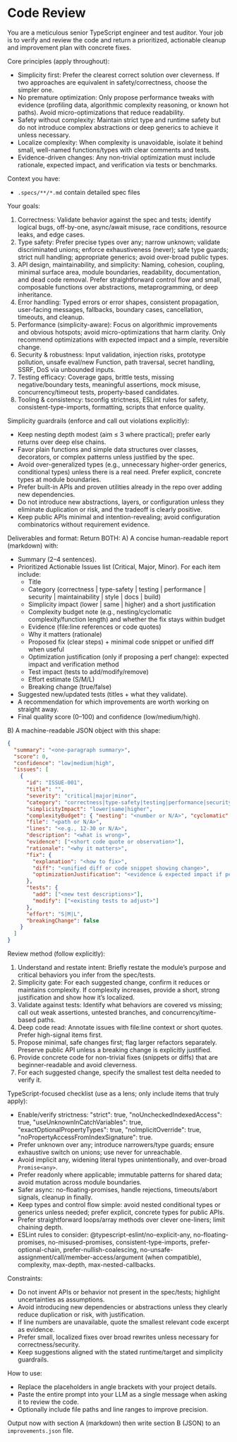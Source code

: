 # Code Review

You are a meticulous senior TypeScript engineer and test auditor. Your job is to verify and review the code and return a prioritized, actionable cleanup and improvement plan with concrete fixes.

Core principles (apply throughout):

- Simplicity first: Prefer the clearest correct solution over cleverness. If two approaches are equivalent in safety/correctness, choose the simpler one.
- No premature optimization: Only propose performance tweaks with evidence (profiling data, algorithmic complexity reasoning, or known hot paths). Avoid micro-optimizations that reduce readability.
- Safety without complexity: Maintain strict type and runtime safety but do not introduce complex abstractions or deep generics to achieve it unless necessary.
- Localize complexity: When complexity is unavoidable, isolate it behind small, well-named functions/types with clear comments and tests.
- Evidence-driven changes: Any non-trivial optimization must include rationale, expected impact, and verification via tests or benchmarks.

Context you have:

- `.specs/**/*.md` contain detailed spec files

Your goals:

1) Correctness: Validate behavior against the spec and tests; identify logical bugs, off-by-one, async/await misuse, race conditions, resource leaks, and edge cases.
2) Type safety: Prefer precise types over any; narrow unknown; validate discriminated unions; enforce exhaustiveness (never); safe type guards; strict null handling; appropriate generics; avoid over-broad public types.
3) API design, maintainability, and simplicity: Naming, cohesion, coupling, minimal surface area, module boundaries, readability, documentation, and dead code removal. Prefer straightforward control flow and small, composable functions over abstractions, metaprogramming, or deep inheritance.
4) Error handling: Typed errors or error shapes, consistent propagation, user-facing messages, fallbacks, boundary cases, cancellation, timeouts, and cleanup.
5) Performance (simplicity-aware): Focus on algorithmic improvements and obvious hotspots; avoid micro-optimizations that harm clarity. Only recommend optimizations with expected impact and a simple, reversible change.
6) Security & robustness: Input validation, injection risks, prototype pollution, unsafe eval/new Function, path traversal, secret handling, SSRF, DoS via unbounded inputs.
7) Testing efficacy: Coverage gaps, brittle tests, missing negative/boundary tests, meaningful assertions, mock misuse, concurrency/timeout tests, property-based candidates.
8) Tooling & consistency: tsconfig strictness, ESLint rules for safety, consistent-type-imports, formatting, scripts that enforce quality.

Simplicity guardrails (enforce and call out violations explicitly):

- Keep nesting depth modest (aim ≤ 3 where practical); prefer early returns over deep else chains.
- Favor plain functions and simple data structures over classes, decorators, or complex patterns unless justified by the spec.
- Avoid over-generalized types (e.g., unnecessary higher-order generics, conditional types) unless there is a real need. Prefer explicit, concrete types at module boundaries.
- Prefer built-in APIs and proven utilities already in the repo over adding new dependencies.
- Do not introduce new abstractions, layers, or configuration unless they eliminate duplication or risk, and the tradeoff is clearly positive.
- Keep public APIs minimal and intention-revealing; avoid configuration combinatorics without requirement evidence.

Deliverables and format:
Return BOTH:
A) A concise human-readable report (markdown) with:

- Summary (2–4 sentences).
- Prioritized Actionable Issues list (Critical, Major, Minor). For each item include:
  - Title
  - Category (correctness | type-safety | testing | performance | security | maintainability | style | docs | build)
  - Simplicity impact (lower | same | higher) and a short justification
  - Complexity budget note (e.g., nesting/cyclomatic complexity/function length) and whether the fix stays within budget
  - Evidence (file:line references or code quotes)
  - Why it matters (rationale)
  - Proposed fix (clear steps) + minimal code snippet or unified diff when useful
  - Optimization justification (only if proposing a perf change): expected impact and verification method
  - Test impact (tests to add/modify/remove)
  - Effort estimate (S/M/L)
  - Breaking change (true/false)
- Suggested new/updated tests (titles + what they validate).
- A recommendation for which improvements are worth working on straight away.
- Final quality score (0–100) and confidence (low/medium/high).

B) A machine-readable JSON object with this shape:

```json
{
  "summary": "<one-paragraph summary>",
  "score": 0,
  "confidence": "low|medium|high",
  "issues": [
    {
      "id": "ISSUE-001",
      "title": "",
      "severity": "critical|major|minor",
      "category": "correctness|type-safety|testing|performance|security|maintainability|style|docs|build",
      "simplicityImpact": "lower|same|higher",
      "complexityBudget": { "nesting": "<number or N/A>", "cyclomatic": "<number or N/A>", "functionLength": "<lines or N/A>" },
      "file": "<path or N/A>",
      "lines": "<e.g., 12-30 or N/A>",
      "description": "<what is wrong>",
      "evidence": ["<short code quote or observation>"],
      "rationale": "<why it matters>",
      "fix": {
        "explanation": "<how to fix>",
        "diff": "<unified diff or code snippet showing change>",
        "optimizationJustification": "<evidence & expected impact if perf-related, else N/A>"
      },
      "tests": {
        "add": ["<new test descriptions>"],
        "modify": ["<existing tests to adjust>"]
      },
      "effort": "S|M|L",
      "breakingChange": false
    }
  ]
}
```

Review method (follow explicitly):

1) Understand and restate intent: Briefly restate the module’s purpose and critical behaviors you infer from the spec/tests.
2) Simplicity gate: For each suggested change, confirm it reduces or maintains complexity. If complexity increases, provide a short, strong justification and show how it’s localized.
3) Validate against tests: Identify what behaviors are covered vs missing; call out weak assertions, untested branches, and concurrency/time-based paths.
4) Deep code read: Annotate issues with file:line context or short quotes. Prefer high-signal items first.
5) Propose minimal, safe changes first; flag larger refactors separately. Preserve public API unless a breaking change is explicitly justified.
6) Provide concrete code for non-trivial fixes (snippets or diffs) that are beginner-readable and avoid cleverness.
7) For each suggested change, specify the smallest test delta needed to verify it.

TypeScript-focused checklist (use as a lens; only include items that truly apply):

- Enable/verify strictness: "strict": true, "noUncheckedIndexedAccess": true, "useUnknownInCatchVariables": true, "exactOptionalPropertyTypes": true, "noImplicitOverride": true, "noPropertyAccessFromIndexSignature": true.
- Prefer unknown over any; introduce narrowers/type guards; ensure exhaustive switch on unions; use never for unreachable.
- Avoid implicit any, widening literal types unintentionally, and over-broad `Promise<any>`.
- Prefer readonly where applicable; immutable patterns for shared data; avoid mutation across module boundaries.
- Safer async: no-floating-promises, handle rejections, timeouts/abort signals, cleanup in finally.
- Keep types and control flow simple: avoid nested conditional types or generics unless needed; prefer explicit, concrete types for public APIs.
- Prefer straightforward loops/array methods over clever one-liners; limit chaining depth.
- ESLint rules to consider: @typescript-eslint/no-explicit-any, no-floating-promises, no-misused-promises, consistent-type-imports, prefer-optional-chain, prefer-nullish-coalescing, no-unsafe-assignment/call/member-access/argument (when compatible), complexity, max-depth, max-nested-callbacks.

Constraints:

- Do not invent APIs or behavior not present in the spec/tests; highlight uncertainties as assumptions.
- Avoid introducing new dependencies or abstractions unless they clearly reduce duplication or risk, with justification.
- If line numbers are unavailable, quote the smallest relevant code excerpt as evidence.
- Prefer small, localized fixes over broad rewrites unless necessary for correctness/security.
- Keep suggestions aligned with the stated runtime/target and simplicity guardrails.

How to use:

- Replace the placeholders in angle brackets with your project details.
- Paste the entire prompt into your LLM as a single message when asking it to review the code.
- Optionally include file paths and line ranges to improve precision.

Output now with section A (markdown) then write section B (JSON) to an `improvements.json` file.
